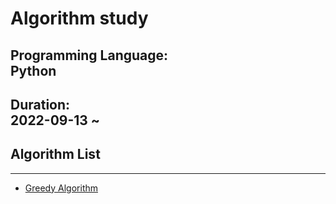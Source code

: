 # Algorithm study

## Programming Language: <br>Python

## Duration: <br>2022-09-13 ~

## Algorithm List

---

- [Greedy Algorithm](./Greedy%20Algoritm/)
